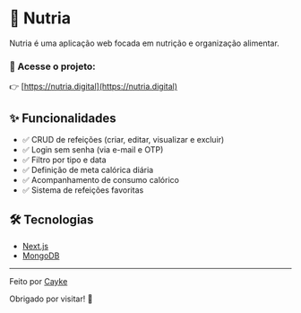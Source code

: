 # 🥗 Nutria

Nutria é uma aplicação web focada em nutrição e organização alimentar.

### 🔗 Acesse o projeto:
👉 [https://nutria.digital](https://nutria.digital)

## ✨ Funcionalidades

- ✅ CRUD de refeições (criar, editar, visualizar e excluir)
- ✅ Login sem senha (via e-mail e OTP)
- ✅ Filtro por tipo e data
- ✅ Definição de meta calórica diária
- ✅ Acompanhamento de consumo calórico
- ✅ Sistema de refeições favoritas

## 🛠️ Tecnologias

- [Next.js](https://nextjs.org/)
- [MongoDB](https://www.mongodb.com/)


---
Feito por [Cayke](https://github.com/cayke1)

Obrigado por visitar! 🚀
